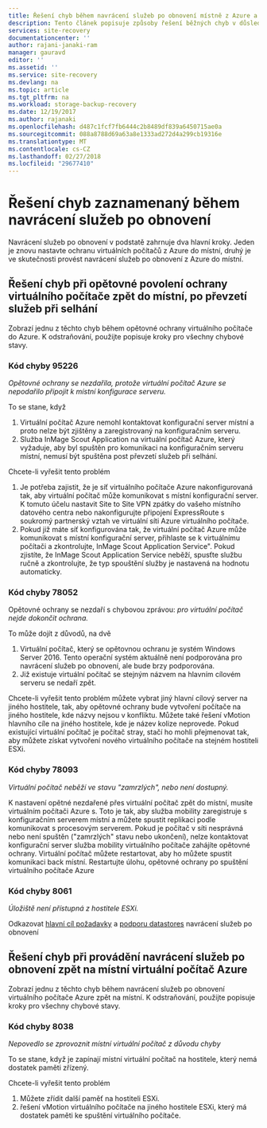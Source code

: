 ```yaml
---
title: Řešení chyb během navrácení služeb po obnovení místně z Azure a nastavte znovu do Azure později | Microsoft Docs
description: Tento článek popisuje způsoby řešení běžných chyb v důsledku neúspěšného zpět na místní z Azure a během opětovné ochrany
services: site-recovery
documentationcenter: ''
author: rajani-janaki-ram
manager: gauravd
editor: ''
ms.assetid: ''
ms.service: site-recovery
ms.devlang: na
ms.topic: article
ms.tgt_pltfrm: na
ms.workload: storage-backup-recovery
ms.date: 12/19/2017
ms.author: rajanaki
ms.openlocfilehash: d487c1fcf7fb6444c2b8489df839a6450715ae0a
ms.sourcegitcommit: 088a8788d69a63a8e1333ad272d4a299cb19316e
ms.translationtype: MT
ms.contentlocale: cs-CZ
ms.lasthandoff: 02/27/2018
ms.locfileid: "29677410"
---
```

# <a name="troubleshoot-errors-reported-during-the-process-of-failback"></a>Řešení chyb zaznamenaný během navrácení služeb po obnovení
Navrácení služeb po obnovení v podstatě zahrnuje dva hlavní kroky. Jeden je znovu nastavte ochranu virtuálních počítačů z Azure do místní, druhý je ve skutečnosti provést navrácení služeb po obnovení z Azure do místní.

## <a name="troubleshoot-errors-when-reprotecting-a-virtual-machine-back-to-on-premises-after-failover"></a>Řešení chyb při opětovné povolení ochrany virtuálního počítače zpět do místní, po převzetí služeb při selhání
Zobrazí jednu z těchto chyb během opětovné ochrany virtuálního počítače do Azure. K odstraňování, použijte popisuje kroky pro všechny chybové stavy.


### <a name="error-code-95226"></a>Kód chyby 95226

*Opětovné ochrany se nezdařila, protože virtuální počítač Azure se nepodařilo připojit k místní konfigurace serveru.*

To se stane, když 
1. Virtuální počítač Azure nemohl kontaktovat konfigurační server místní a proto nelze být zjištěny a zaregistrovaný na konfiguračním serveru. 
2. Služba InMage Scout Application na virtuální počítač Azure, který vyžaduje, aby byl spuštěn pro komunikaci na konfiguračním serveru místní, nemusí být spuštěna post převzetí služeb při selhání.

Chcete-li vyřešit tento problém
1. Je potřeba zajistit, že je síť virtuálního počítače Azure nakonfigurovaná tak, aby virtuální počítač může komunikovat s místní konfigurační server. K tomuto účelu nastavit Site to Site VPN zpátky do vašeho místního datového centra nebo nakonfigurujte připojení ExpressRoute s soukromý partnerský vztah ve virtuální síti Azure virtuálního počítače. 
2. Pokud již máte síť konfigurována tak, že virtuální počítač Azure může komunikovat s místní konfigurační server, přihlaste se k virtuálnímu počítači a zkontrolujte, InMage Scout Application Service". Pokud zjistíte, že InMage Scout Application Service neběží, spusťte službu ručně a zkontrolujte, že typ spouštění služby je nastavená na hodnotu automaticky.

### <a name="error-code-78052"></a>Kód chyby 78052
Opětovné ochrany se nezdaří s chybovou zprávou: *pro virtuální počítač nejde dokončit ochrana.*

To může dojít z důvodů, na dvě
1. Virtuální počítač, který se opětovnou ochranu je systém Windows Server 2016. Tento operační systém aktuálně není podporována pro navrácení služeb po obnovení, ale bude brzy podporována.
2. Již existuje virtuální počítač se stejným názvem na hlavním cílovém serveru se nedaří zpět.

Chcete-li vyřešit tento problém můžete vybrat jiný hlavní cílový server na jiného hostitele, tak, aby opětovné ochrany bude vytvoření počítače na jiného hostitele, kde názvy nejsou v konfliktu. Můžete také řešení vMotion hlavního cíle na jiného hostitele, kde je název kolize neprovede. Pokud existující virtuální počítač je počítač stray, stačí ho mohli přejmenovat tak, aby můžete získat vytvoření nového virtuálního počítače na stejném hostiteli ESXi.

### <a name="error-code-78093"></a>Kód chyby 78093

*Virtuální počítač neběží ve stavu "zamrzlých", nebo není dostupný.*

K nastavení opětné nezdařené přes virtuální počítač zpět do místní, musíte virtuálním počítači Azure s. Toto je tak, aby služba mobility zaregistruje s konfiguračním serverem místní a můžete spustit replikaci podle komunikovat s procesovým serverem. Pokud je počítač v síti nesprávná nebo není spuštěn ("zamrzlých" stavu nebo ukončení), nelze kontaktovat konfigurační server služba mobility virtuálního počítače zahájíte opětovné ochrany. Virtuální počítač můžete restartovat, aby ho můžete spustit komunikaci back místní. Restartujte úlohu, opětovné ochrany po spuštění virtuálního počítače Azure

### <a name="error-code-8061"></a>Kód chyby 8061

*Úložiště není přístupná z hostitele ESXi.*

Odkazovat [hlavní cíl požadavky](site-recovery-how-to-reprotect.md#common-things-to-check-after-completing-installation-of-the-master-target-server) a [podporu datastores](site-recovery-how-to-reprotect.md#what-datastore-types-are-supported-on-the-on-premises-esxi-host-during-failback) navrácení služeb po obnovení


## <a name="troubleshoot-errors-when-performing-a-failback-of-an-azure-virtual-machine-back-to-on-premises"></a>Řešení chyb při provádění navrácení služeb po obnovení zpět na místní virtuální počítač Azure
Zobrazí jednu z těchto chyb během navrácení služeb po obnovení virtuálního počítače Azure zpět na místní. K odstraňování, použijte popisuje kroky pro všechny chybové stavy.

### <a name="error-code-8038"></a>Kód chyby 8038

*Nepovedlo se zprovoznit místní virtuální počítač z důvodu chyby*

To se stane, když je zapínají místní virtuální počítač na hostitele, který nemá dostatek paměti zřízený.

Chcete-li vyřešit tento problém

1. Můžete zřídit další paměť na hostiteli ESXi.
1. řešení vMotion virtuálního počítače na jiného hostitele ESXi, který má dostatek paměti ke spuštění virtuálního počítače.